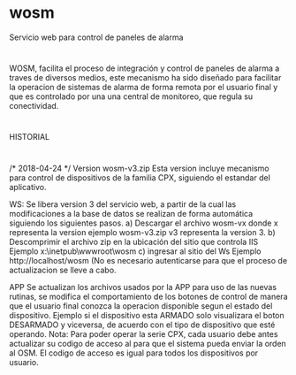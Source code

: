 # wosm
Servicio web para control de paneles de alarma
#
WOSM, facilita el proceso de integración y control de paneles de alarma a traves de diversos medios, este mecanismo ha sido
diseñado para facilitar la operacion de sistemas de alarma de forma remota por el usuario final y que es controlado por una 
una central de monitoreo, que regula su conectividad.
#
HISTORIAL
#
/*   2018-04-24 */
Version     wosm-v3.zip
            Esta version incluye mecanismo para control de dispositivos de la familia CPX, siguiendo el estandar del aplicativo.
			
WS:         Se libera version 3 del servicio web, a partir de la cual las modificaciones a la base de datos se realizan de forma
            automática siguiendo los siguientes pasos.
			a) Descargar el archivo wosm-vx donde x representa la version ejemplo  wosm-v3.zip  v3 representa la version 3.
			b) Descomprimir el archivo zip en la ubicación del sitio que controla IIS  Ejemplo x:\inetpub\wwwroot\wosm
			c) ingresar al sitio del Ws Ejemplo http://localhost/wosm  (No es necesario autenticarse para que el proceso de actualizacion
			   se lleve a cabo.
         
APP	        Se actualizan los archivos usados por la APP para uso de las nuevas rutinas, se modifica el comportamiento de los
            botones de control de manera que el usuario final conozca la operacion disponible segun el estado del dispositivo.
            Ejemplo si el dispositivo esta ARMADO
            solo visualizara el boton DESARMADO y viceversa, de acuerdo con el tipo de dispositivo que esté operando.
Nota:       Para poder operar la serie CPX, cada usuario debe antes actualizar su codigo de acceso al para que el sistema pueda
            enviar la orden al OSM. El codigo de acceso es igual para todos los dispositivos por usuario.
